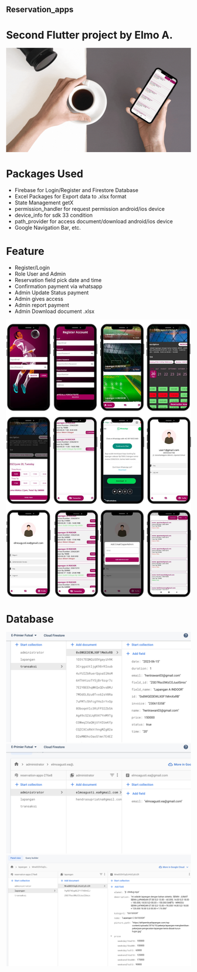 ## Reservation_apps

# Second Flutter project by Elmo A.

![](https://github.com/elmoagusti2/reservation-apps/blob/main/assets/public/mockup1.gif)

# Packages Used

- Firebase for Login/Register and Firestore Database
- Excel Packages for Export data to .xlsx format
- State Management getX
- permission_handler for request permission android/ios device
- device_info for sdk 33 condition
- path_provider for access document/download android/ios device
- Google Navigation Bar, etc.

# Feature

- Register/Login
- Role User and Admin
- Reservation field pick date and time
- Confirmation payment via whatsapp
- Admin Update Status payment
- Admin gives access
- Admin report payment
- Admin Download document .xlsx

![](https://github.com/elmoagusti2/reservation-apps/blob/main/assets/public/mockup2.jpg)

# Database

![](https://github.com/elmoagusti2/reservation-apps/blob/main/assets/public/dbTransaction.png)
![](https://github.com/elmoagusti2/reservation-apps/blob/main/assets/public/dbAdmin.png)
![](https://github.com/elmoagusti2/reservation-apps/blob/main/assets/public/dbField.png)
